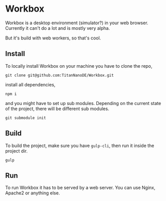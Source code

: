 # Workbox

Workbox is a desktop environment (simulator?) in your web browser.
Currently it can't do a lot and is mostly very alpha.

But it's build with web workers, so that's cool.

## Install

To locally install Workbox on your machine you have to clone the repo,

```
git clone git@github.com:TitanNanoDE/Workbox.git
```

install all dependencies,

```
npm i
```

and you might have to set up sub modules.
Depending on the current state of the project, there will be different sub modules.

```
git submodule init
```

## Build
To build the project, make sure you have `gulp-cli`, then run it inside the project dir.
```
gulp
```

## Run
To run Workbox it has to be served by a web server. You can use Nginx, Apache2 or anything else.
